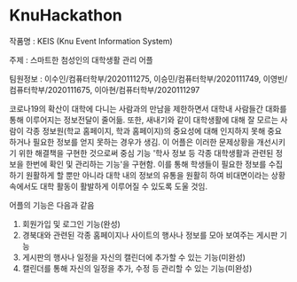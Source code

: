 # KnuHackathon

작품명 : KEIS (Knu Event Information System)

주제 : 스마트한 첨성인의 대학생활 관리 어플

팀원정보 : 이수인/컴퓨터학부/2020111275, 이승민/컴퓨터학부/2020111749, 이영빈/컴퓨터학부/2020111675, 이아현/컴퓨터학부/2020111297

코로나19의 확산이 대학에 다니는 사람과의 만남을 제한하면서 대학내 사람들간 대화를 통해 이루어지는 정보전달이 줄어듦. 
또한, 새내기와 같이 대학생활에 대해 잘 모르는 사람이 각종 정보원(학교 홈페이지, 학과 홈페이지)의 중요성에 대해 인지하지 못해 중요하거나 필요한 정보를 얻지 못하는 경우가 생김.
이 어플은 이러한 문제상황을 개선시키기 위한 해결책을 구현한 것으로써 중심 기능 '학사 정보 등 각종 대학생활과 관련된 정보을 한번에 확인 및 관리하는 기능'을 구현함. 
이를 통해 학생들이 필요한 정보를 수집하기 원활하게 할 뿐만 아니라 대학 내의 정보의 유통을 원활히 하여 비대면이라는 상황 속에서도 대학 활동이 활발하게 이루어질 수 있도록 도울 것임.

어플의 기능은 다음과 같음 
1. 회원가입 및 로그인 기능(완성)
2. 경북대와 관련된 각종 홈페이지나 사이트의 행사나 정보를 모아 보여주는 게시판 기능
3. 게시판의 행사나 일정을 자신의 캘린더에 추가할 수 있는 기능(미완성)
4. 캘린더를 통해 자신의 일정을 추가, 수정 등 관리할 수 있는 기능(미완성)
